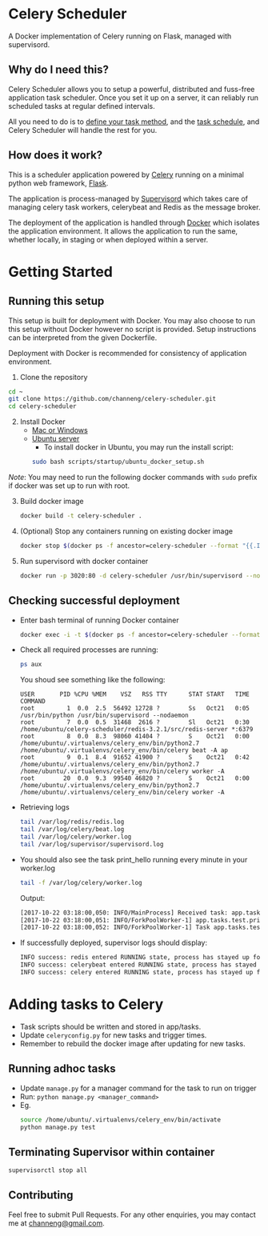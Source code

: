 # Celery Scheduler

A Docker implementation of Celery running on Flask, managed with supervisord.

## Why do I need this?

Celery Scheduler allows you to setup a powerful, distributed and fuss-free application task scheduler. Once you set it up on a server, it can reliably run scheduled tasks at regular defined intervals.

All you need to do is to [define your task method](app/tasks/test.py), and the [task schedule](celeryconfig.py), and Celery Scheduler will handle the rest for you.

## How does it work?

This is a scheduler application powered by [Celery](http://docs.celeryproject.org/en/latest/index.html) running on a minimal python web framework, [Flask](http://flask.pocoo.org/).

The application is process-managed by [Supervisord](http://supervisord.org/) which takes care of managing celery task workers, celerybeat and Redis as the message broker.

The deployment of the application is handled through [Docker](https://www.docker.com/what-docker) which isolates the application environment. It allows the application to run the same, whether locally, in staging or when deployed within a server.

# Getting Started

## Running this setup

This setup is built for deployment with Docker. You may also choose to run this setup without Docker however no script is provided. Setup instructions can be interpreted from the given Dockerfile.

Deployment with Docker is recommended for consistency of application environment.

1. Clone the repository
```bash
cd ~
git clone https://github.com/channeng/celery-scheduler.git
cd celery-scheduler
```

2. Install Docker
	- [Mac or Windows](https://docs.docker.com/engine/installation/)
	- [Ubuntu server](https://www.digitalocean.com/community/tutorials/how-to-install-and-use-docker-on-ubuntu-16-04)
		- To install docker in Ubuntu, you may run the install script:
		```bash
		sudo bash scripts/startup/ubuntu_docker_setup.sh
		```

*Note*: You may need to run the following docker commands with `sudo` prefix if docker was set up to run with root.

3. Build docker image
	```bash
	docker build -t celery-scheduler .
	```
4. (Optional) Stop any containers running on existing docker image
	```bash
	docker stop $(docker ps -f ancestor=celery-scheduler --format "{{.ID}}")
	```
5. Run supervisord with docker container
	```bash
	docker run -p 3020:80 -d celery-scheduler /usr/bin/supervisord --nodaemon
	```

## Checking successful deployment
- Enter bash terminal of running Docker container
	```bash
	docker exec -i -t $(docker ps -f ancestor=celery-scheduler --format "{{.ID}}") /bin/bash
	```
- Check all required processes are running: 
	```bash
	ps aux
	```

	You shoud see something like the following:
	```
	USER       PID %CPU %MEM    VSZ   RSS TTY      STAT START   TIME COMMAND
	root         1  0.0  2.5  56492 12728 ?        Ss   Oct21   0:05 /usr/bin/python /usr/bin/supervisord --nodaemon
	root         7  0.0  0.5  31468  2616 ?        Sl   Oct21   0:30 /home/ubuntu/celery-scheduler/redis-3.2.1/src/redis-server *:6379
	root         8  0.0  8.3  98060 41404 ?        S    Oct21   0:00 /home/ubuntu/.virtualenvs/celery_env/bin/python2.7 /home/ubuntu/.virtualenvs/celery_env/bin/celery beat -A ap
	root         9  0.1  8.4  91652 41900 ?        S    Oct21   0:42 /home/ubuntu/.virtualenvs/celery_env/bin/python2.7 /home/ubuntu/.virtualenvs/celery_env/bin/celery worker -A
	root        20  0.0  9.3  99540 46820 ?        S    Oct21   0:00 /home/ubuntu/.virtualenvs/celery_env/bin/python2.7 /home/ubuntu/.virtualenvs/celery_env/bin/celery worker -A
	```
- Retrieving logs
	```bash
	tail /var/log/redis/redis.log
	tail /var/log/celery/beat.log
	tail /var/log/celery/worker.log
	tail /var/log/supervisor/supervisord.log
	```
- You should also see the task print_hello running every minute in your worker.log
	```bash
	tail -f /var/log/celery/worker.log
	```
	Output:
	```bash
	[2017-10-22 03:18:00,050: INFO/MainProcess] Received task: app.tasks.test.print_hello[aa1b7700-1665-4751-ada2-35aba5670d40]
	[2017-10-22 03:18:00,051: INFO/ForkPoolWorker-1] app.tasks.test.print_hello[aa1b7700-1665-4751-ada2-35aba5670d40]: Hello
	[2017-10-22 03:18:00,052: INFO/ForkPoolWorker-1] Task app.tasks.test.print_hello[aa1b7700-1665-4751-ada2-35aba5670d40] succeeded in 0.000455291003163s: None
	```

- If successfully deployed, supervisor logs should display:
	```bash
	INFO success: redis entered RUNNING state, process has stayed up for > than 10 seconds (startsecs)
	INFO success: celerybeat entered RUNNING state, process has stayed up for > than 10 seconds (startsecs)
	INFO success: celery entered RUNNING state, process has stayed up for > than 10 seconds (startsecs)
	```

# Adding tasks to Celery

- Task scripts should be written and stored in app/tasks.
- Update `celeryconfig.py` for new tasks and trigger times.
- Remember to rebuild the docker image after updating for new tasks.

## Running adhoc tasks

- Update `manage.py` for a manager command for the task to run on trigger
- Run: ```python manage.py <manager_command>```
- Eg.
	```bash
	source /home/ubuntu/.virtualenvs/celery_env/bin/activate
	python manage.py test
	```

## Terminating Supervisor within container

```bash
supervisorctl stop all
```

## Contributing
Feel free to submit Pull Requests.
For any other enquiries, you may contact me at channeng@gmail.com.
